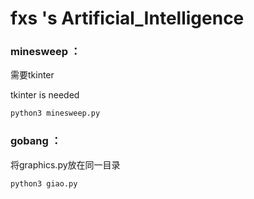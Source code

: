 # fxs 's Artificial_Intelligence

### minesweep ：

 需要tkinter

 tkinter is needed

```bash
python3 minesweep.py
```

### gobang ：

将graphics.py放在同一目录

```bash
python3 giao.py
```
